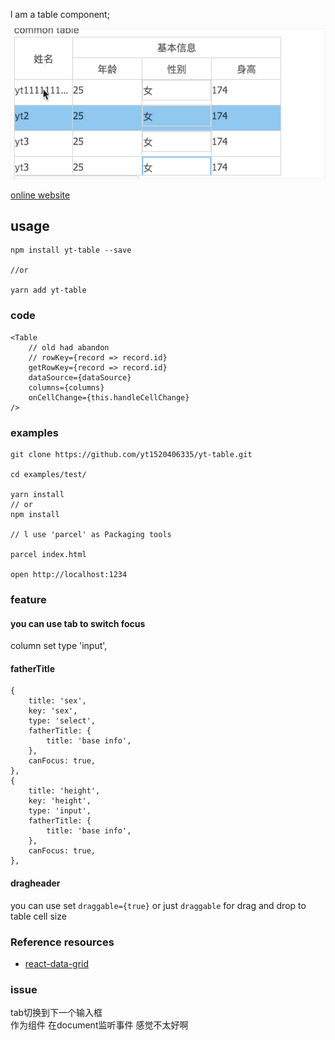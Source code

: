 l am a table component;

![Image text](./assert/yt-table1.gif)  

[online website](https://yt1520406335.github.io/yt-table-home/)

## usage


```
npm install yt-table --save

//or 

yarn add yt-table

```

### code
```
<Table
    // old had abandon
    // rowKey={record => record.id}
    getRowKey={record => record.id}
    dataSource={dataSource}
    columns={columns}
    onCellChange={this.handleCellChange}
/>
```

### examples

```
git clone https://github.com/yt1520406335/yt-table.git

cd examples/test/

yarn install
// or
npm install

// l use 'parcel' as Packaging tools

parcel index.html

open http://localhost:1234
```

### feature
#### you can use tab to switch focus 

column set type 'input',

#### fatherTitle

```
{
    title: 'sex',
    key: 'sex',
    type: 'select',
    fatherTitle: {
        title: 'base info',
    },
    canFocus: true,
},
{
    title: 'height',
    key: 'height',
    type: 'input',
    fatherTitle: {
        title: 'base info',
    },
    canFocus: true,
},
```

#### dragheader

you can use set ```draggable={true}``` or just ```draggable``` for
drag and drop to table cell size

### Reference resources
- [react-data-grid](https://github.com/adazzle/react-data-grid)

### issue
tab切换到下一个输入框  
作为组件 在document监听事件 感觉不太好啊